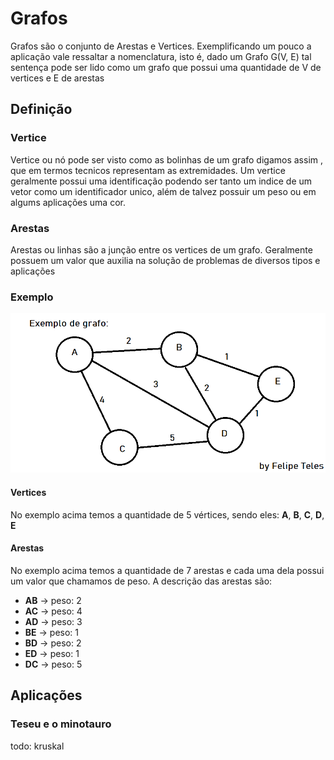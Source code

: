 # Grafos

Grafos são o conjunto de Arestas e Vertices. Exemplificando um pouco a aplicação vale ressaltar a nomenclatura, isto é, dado um Grafo G(V, E) tal sentença pode ser lido como um grafo que possui uma quantidade de V de vertices e E de arestas

## Definição

### Vertice

Vertice ou nó pode ser visto como as bolinhas de um grafo digamos assim , que em termos tecnicos representam as extremidades. Um vertice geralmente possui uma identificação podendo ser tanto um indice de um vetor como um identificador unico, além de talvez possuir um peso ou em algums aplicações uma cor.

### Arestas

Arestas ou linhas são a junção entre os vertices de um grafo. Geralmente possuem um valor que auxilia na solução de problemas de diversos tipos e aplicações

### Exemplo

![image1](./assets/grafo1.png)

#### Vertices

No exemplo acima temos a quantidade de 5 vértices, sendo eles: **A**, **B**, **C**, **D**, **E**

#### Arestas

No exemplo acima temos a quantidade de 7 arestas e cada uma dela possui um valor que chamamos de peso. A descrição das arestas são:

- **AB** -> peso: 2
- **AC** -> peso: 4
- **AD** -> peso: 3
- **BE** -> peso: 1
- **BD** -> peso: 2
- **ED** -> peso: 1
- **DC** -> peso: 5

## Aplicações

### Teseu e o minotauro

todo: kruskal
